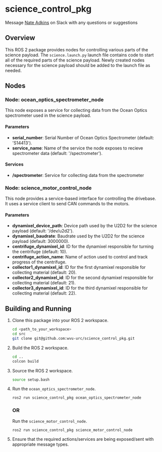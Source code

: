 # science_control_pkg

Message [Nate Adkins](mailto:npa00003@mix.wvu.edu) on Slack with any questions or suggestions

## Overview

This ROS 2 package provides nodes for controlling various parts of the science payload. The `science.launch.py` launch file contains code to start all of the required parts of the science payload. Newly created nodes necessary for the science payload should be added to the launch file as needed.

## Nodes

### Node: ocean_optics_spectrometer_node

This node exposes a service for collecting data from the Ocean Optics spectrometer used in the science payload.

#### Parameters

- **serial_number**: Serial Number of Ocean Optics Spectrometer (default: 'S14413').
- **service_name**: Name of the service the node exposes to recieve spectrometer data (default: '/spectrometer').

#### Services

- **/spectrometer**: Service for collecting data from the spectrometer


### Node: science_motor_control_node

This node provides a service-based interface for controlling the drivebase. It uses a service client to send CAN commands to the motors.

#### Parameters

- **dynamixel_device_path**: Device path used by the U2D2 for the science payload (default: '/dev/u2d2').
- **dynamixel_baudrate**: Baudrate used by the U2D2 for the science payload (default: 3000000).
- **centrifuge_dynamixel_id**: ID for the dynamixel responsible for turning the centrifuge (default: 10).
- **centrifuge_action_name**: Name of action used to control and track progress of the centrifuge.
- **collector1_dynamixel_id**: ID for the first dynamixel responsible for collecting material (default: 20).
- **collector2_dynamixel_id**: ID for the second dynamixel responsible for collecting material (default: 21).
- **collector3_dynamixel_id**: ID for the third dynamixel responsible for collecting material (default: 22).

## Building and Running

1. Clone this package into your ROS 2 workspace.

    ```bash
    cd <path_to_your_workspace>
    cd src
    git clone git@github.com:wvu-urc/science_control_pkg.git
    ```

2. Build the ROS 2 workspace.

    ```bash
    cd ..
    colcon build
    ```

3. Source the ROS 2 workspace.

    ```bash
    source setup.bash
    ```

4. Run the `ocean_optics_spectrometer_node`.

    ```bash
    ros2 run science_control_pkg ocean_optics_spectrometer_node
    ```
    
    ### **OR**
    
    Run the `science_motor_control_node`.

    ```bash
    ros2 run science_control_pkg science_motor_control_node
    ```

6. Ensure that the required actions/services are being exposed/sent with appropriate message types.

